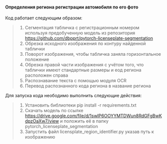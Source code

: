 #### Определения региона регистрации автомобиля по его фото  
Код работает следующим образом:  
>1. Сегментация табличка с регистрационным номером используя предобученную модель из репозитория https://github.com/dbpprt/pytorch-licenseplate-segmentation  
>2. Обрезка исходного изображения по контуру найденной таблички  
>3. Поворот изображения, чтобы табличка заняла горизонтальное положение  
>4. Обрезка правой части изображения с учётом того, что таблички имеют стандартные размеры и еод региона расположен справа  
>5. Распознавание текста с помощью модуля OCR  
>6. Перевод распознанного кода региона в название региона  

Для запуска кода неободимо выполнить следующие действия:  
>1. Установить библиотеки pip install -r requirements.txt  
>2. Скачать модель по ссылке https://drive.google.com/file/d/1swIP6OOYYMTDWun8RdGFgBwKdpzOaXw7/view и положить её в папку pytorch_licenseplate_segmentation  
>3. Запустить файл licensplate_region_identifier.py указав путь к изображению




